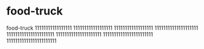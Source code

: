 # food-truck
food-truck
11111111111111111
111111111111111111
111111111111111111
11111111111111111111
1111111111111111111111
111111111111111111111
11111111111111111111111
11111111111111111111111
